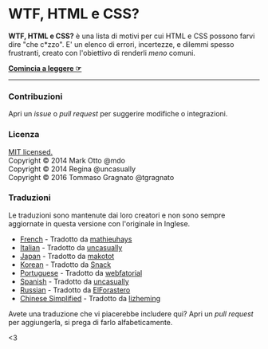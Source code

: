 # WTF, HTML e CSS?

**WTF, HTML e CSS?** è una lista di motivi per cui HTML e CSS possono farvi dire "che c*zzo". E' un elenco di errori, incertezze, e dilemmi spesso frustranti, creato con l'obiettivo di renderli _meno_ comuni.

**[Comincia a leggere ☞](http://uncasually.github.io/wtf-html-css/)**

---

### Contribuzioni

Apri un *issue* o *pull request* per suggerire modifiche o integrazioni.


### Licenza

[MIT licensed.](LICENSE.md) <br>
Copyright © 2014 Mark Otto @mdo <br>
Copyright © 2014 Regina @uncasually <br>
Copyright © 2016 Tommaso Gragnato @tgragnato

### Traduzioni

Le traduzioni sono mantenute dai loro creatori e non sono sempre aggiornate in questa versione con l'originale in Inglese.

- [French](http://mathieuhays.github.io/wtf-html-css/) - Tradotto da [mathieuhays](https://github.com/mathieuhays)
- [Italian](http://uncasually.github.io/wtf-html-css/) - Tradotto da [uncasually](https://github.com/uncasually)
- [Japan](http://makotot.github.io/wtf-html-css/) - Tradotto da [makotot](https://github.com/makotot)
- [Korean](http://snack-x.github.io/wtf-html-css/) - Tradotto da [Snack](https://github.com/Snack-X)
- [Portuguese](http://webfatorial.github.io/wtf-html-css/) - Tradotto da [webfatorial](http://webfatorial.com/)
- [Spanish](http://uncasually.github.io/wtf-html-y-css/) - Tradotto da [uncasually](https://github.com/uncasually)
- [Russian](http://elforastero.github.io/wtf-html-css/) - Tradotto da [ElForastero](https://github.com/elforastero)
- [Chinese Simplified](https://lizheming.github.io/wtf-html-css/) - Tradotto da [lizheming](https://github.com/lizheming)

Avete una traduzione che vi piacerebbe includere qui? Apri un *pull request* per aggiungerla, si prega di farlo alfabeticamente.

<3

